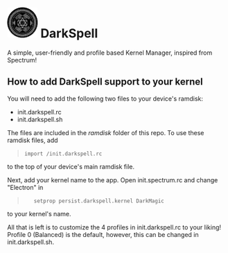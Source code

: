 # <img src="https://github.com/KarthikKarhem/DarkSpell/blob/master/app/src/main/res/drawable-xxxhdpi/ic_launcher.png" width="70" height="70" /> DarkSpell
A simple, user-friendly and profile based Kernel Manager, inspired from Spectrum!

## How to add DarkSpell support to your kernel
You will need to add the following two files to your device's ramdisk:
- init.darkspell.rc
- init.darkspell.sh

The files are included in the _ramdisk_ folder of this repo. To use these ramdisk files, add
>     import /init.darkspell.rc

to the top of your device's main ramdisk file.

Next, add your kernel name to the app. Open init.spectrum.rc and change "Electron" in
>        setprop persist.darkspell.kernel DarkMagic

to your kernel's name.

All that is left is to customize the 4 profiles in init.darkspell.rc to your liking! Profile 0 (Balanced) is the default, however, this can be changed in init.darkspell.sh.

